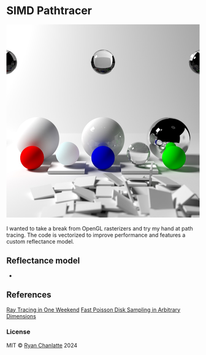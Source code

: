 # SIMD Pathtracer
![Spheres drawn on a blue-white background](./README-RESOURCES/pathtrace.jpg)
<br />
<br />
I wanted to take a break from OpenGL rasterizers and try my hand at path tracing.
The code is vectorized to improve performance and features a custom reflectance
model.

## Reflectance model
-

## References
[Ray Tracing in One Weekend](https://raytracing.github.io/books/RayTracingInOneWeekend.html)
[Fast Poisson Disk Sampling in Arbitrary Dimensions](https://www.cs.ubc.ca/~rbridson/docs/bridson-siggraph07-poissondisk.pdf)

### License
MIT © [Ryan Chanlatte](https://github.com/rchanlatte95) 2024 